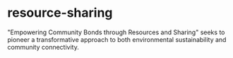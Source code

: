 # resource-sharing
"Empowering Community Bonds through Resources and Sharing" seeks to pioneer a transformative approach to both environmental sustainability and community connectivity.
